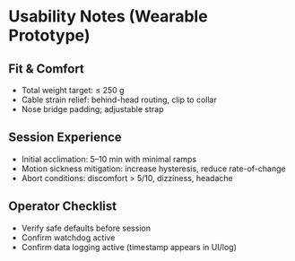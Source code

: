 # Usability Notes (Wearable Prototype)

## Fit & Comfort
- Total weight target: ≤ 250 g
- Cable strain relief: behind-head routing, clip to collar
- Nose bridge padding; adjustable strap

## Session Experience
- Initial acclimation: 5–10 min with minimal ramps
- Motion sickness mitigation: increase hysteresis, reduce rate-of-change
- Abort conditions: discomfort > 5/10, dizziness, headache

## Operator Checklist
- Verify safe defaults before session
- Confirm watchdog active
- Confirm data logging active (timestamp appears in UI/log)
